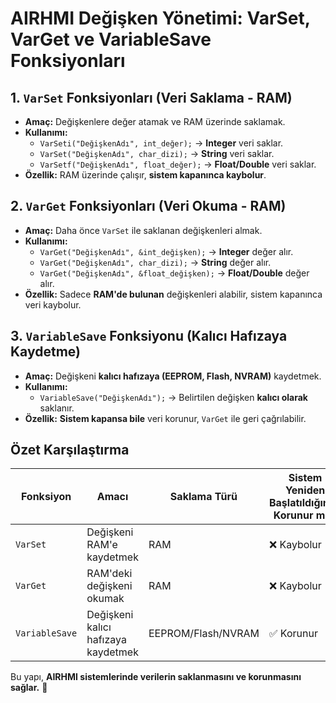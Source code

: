 # AIRHMI Değişken Yönetimi: VarSet, VarGet ve VariableSave Fonksiyonları

## 1. `VarSet` Fonksiyonları (Veri Saklama - RAM)
- **Amaç:** Değişkenlere değer atamak ve RAM üzerinde saklamak.
- **Kullanımı:**
  - `VarSeti("DeğişkenAdı", int_değer);` → **Integer** veri saklar.
  - `VarSet("DeğişkenAdı", char_dizi);` → **String** veri saklar.
  - `VarSetf("DeğişkenAdı", float_değer);` → **Float/Double** veri saklar.
- **Özellik:** RAM üzerinde çalışır, **sistem kapanınca kaybolur**.

## 2. `VarGet` Fonksiyonları (Veri Okuma - RAM)
- **Amaç:** Daha önce `VarSet` ile saklanan değişkenleri almak.
- **Kullanımı:**
  - `VarGet("DeğişkenAdı", &int_değişken);` → **Integer** değer alır.
  - `VarGet("DeğişkenAdı", char_dizi);` → **String** değer alır.
  - `VarGet("DeğişkenAdı", &float_değişken);` → **Float/Double** değer alır.
- **Özellik:** Sadece **RAM'de bulunan** değişkenleri alabilir, sistem kapanınca veri kaybolur.

## 3. `VariableSave` Fonksiyonu (Kalıcı Hafızaya Kaydetme)
- **Amaç:** Değişkeni **kalıcı hafızaya (EEPROM, Flash, NVRAM)** kaydetmek.
- **Kullanımı:**
  - `VariableSave("DeğişkenAdı");` → Belirtilen değişken **kalıcı olarak** saklanır.
- **Özellik:** **Sistem kapansa bile** veri korunur, `VarGet` ile geri çağrılabilir.

## Özet Karşılaştırma
| Fonksiyon | Amacı | Saklama Türü | Sistem Yeniden Başlatıldığında Korunur mu? |
|-----------|------|-------------|----------------------------------|
| `VarSet` | Değişkeni RAM'e kaydetmek | RAM | ❌ Kaybolur |
| `VarGet` | RAM'deki değişkeni okumak | RAM | ❌ Kaybolur |
| `VariableSave` | Değişkeni kalıcı hafızaya kaydetmek | EEPROM/Flash/NVRAM | ✅ Korunur |

Bu yapı, **AIRHMI sistemlerinde verilerin saklanmasını ve korunmasını sağlar.** 🚀
